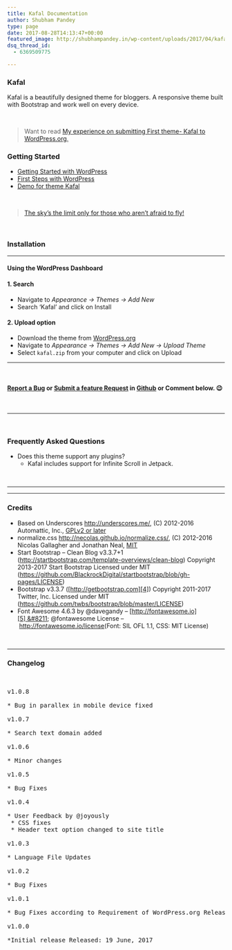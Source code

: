 ```yaml
---
title: Kafal Documentation
author: Shubham Pandey
type: page
date: 2017-08-28T14:13:47+00:00
featured_image: http://shubhampandey.in/wp-content/uploads/2017/04/kafal.jpg
dsq_thread_id:
  - 6369509775

---
```

### Kafal

Kafal is a beautifully designed theme for bloggers. A responsive theme built with Bootstrap and work well on every device.

&nbsp;

> Want to read <span style="text-decoration: underline;"><a href="https://shubhampandey.in/experience-submitting-first-theme-kafal-wordpress-org/">My experience on submitting First theme- Kafal to WordPress.org</a>.</span>

### 

### Getting Started

  * <span style="text-decoration: underline;"><a href="https://codex.wordpress.org/Installing_WordPress" target="_blank" rel="noopener">Getting Started with WordPress</a></span>
  * <span style="text-decoration: underline;"><a href="https://codex.wordpress.org/First_Steps_With_WordPress" target="_blank" rel="noopener">First Steps with WordPress</a></span>
  * <span style="text-decoration: underline;"><a href="https://wp-themes.com/kafal">Demo for theme</a> Kafal</span>

&nbsp;

> <a href="http://shubhampandey.in/open-source-and-wordpress-theme/" target="_blank" rel="noopener">The sky&#8217;s the limit only for those who aren&#8217;t afraid to fly!</a>

&nbsp;

### Installation

* * *

#### Using the WordPress Dashboard

#### 1. Search

  * Navigate to _Appearance -> Themes -> Add New_
  * Search &#8216;Kafal&#8217; and click on Install

#### 2. Upload option

  * Download the theme from <span style="text-decoration: underline;"><a href="https://wordpress.org/themes/kafal/">WordPress.org</a></span>
  * Navigate to _Appearance -> Themes -> Add New -> Upload Theme_
  * Select `kafal.zip` from your computer and click on Upload

* * *

&nbsp;

#### <span style="text-decoration: underline;"><a href="https://github.com/shubham9411/kafal/issues">Report a Bug</a></span> or <span style="text-decoration: underline;"><a href="https://github.com/shubham9411/kafal/issues">Submit a feature Request</a></span> in [Github][1] or Comment below. 😉

&nbsp;

* * *

&nbsp;

### Frequently Asked Questions

  * Does this theme support any plugins? 
      * Kafal includes support for Infinite Scroll in Jetpack.

&nbsp;

* * *


  
<ins class="adsbygoogle" style="display: block; text-align: center;" data-ad-format="fluid" data-ad-layout="in-article" data-ad-client="ca-pub-9988984114062347" data-ad-slot="5920059990"></ins>
  


* * *

### Credits

  * Based on Underscores <http://underscores.me/>, (C) 2012-2016 Automattic, Inc., [GPLv2 or later][2]
  * normalize.css <http://necolas.github.io/normalize.css/>, (C) 2012-2016 Nicolas Gallagher and Jonathan Neal, [MIT][3]
  * Start Bootstrap &#8211; Clean Blog v3.3.7+1 (<http://startbootstrap.com/template-overviews/clean-blog>) Copyright 2013-2017 Start Bootstrap Licensed under MIT (<https://github.com/BlackrockDigital/startbootstrap/blob/gh-pages/LICENSE>)
  * Bootstrap v3.3.7 ([http://getbootstrap.com][4]) Copyright 2011-2017 Twitter, Inc. Licensed under MIT (<https://github.com/twbs/bootstrap/blob/master/LICENSE>)
  * Font Awesome 4.6.3 by @davegandy &#8211; [http://fontawesome.io][5] &#8211; @fontawesome License &#8211; <http://fontawesome.io/license>(Font: SIL OFL 1.1, CSS: MIT License)

&nbsp;

* * *

### Changelog

&nbsp;

<pre class="compress">v1.0.8

* Bug in parallex in mobile device fixed

v1.0.7

* Search text domain added

v1.0.6

* Minor changes

v1.0.5

* Bug Fixes

v1.0.4

* User Feedback by @joyously
 * CSS fixes
 * Header text option changed to site title
 
v1.0.3

* Language File Updates

v1.0.2

* Bug Fixes

v1.0.1

* Bug Fixes according to Requirement of WordPress.org Released: 21 June, 2017

v1.0.0

*Initial release Released: 19 June, 2017</pre>

 [1]: https://github.com/shubham9411/kafal
 [2]: https://www.gnu.org/licenses/gpl-2.0.html
 [3]: http://opensource.org/licenses/MIT
 [4]: http://getbootstrap.com/
 [5]: http://fontawesome.io/